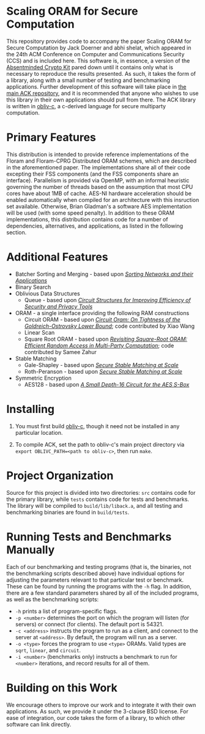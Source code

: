 Scaling ORAM for Secure Computation
=====

This repository provides code to accompany the paper Scaling ORAM for Secure Computation by Jack Doerner and abhi shelat, which appeared in the 24th ACM Conference on Computer and Communications Security (CCS) and is included here. This software is, in essence, a version of the [Absentminded Crypto Kit](https://bitbucket.org/jackdoerner/absentminded-crypto-kit) pared down until it contains only what is necessary to reproduce the results presented. As such, it takes the form of a library, along with a small number of testing and benchmarking applications. Further development of this software will take place in [the main ACK repository](https://bitbucket.org/jackdoerner/absentminded-crypto-kit), and it is recommended that anyone who wishes to use this library in their own applications should pull from there. The ACK library is written in [obliv-c](https://github.com/samee/obliv-c/), a c-derived language for secure multiparty computation.


Primary Features
=====
This distribution is intended to provide reference implementations of the Floram and Floram-CPRG Distributed ORAM schemes, which are described in the aforementioned paper. The implementations share all of their code excepting their FSS components (and the FSS components share an interface). Parallelism is provided via OpenMP, with an informal heuristic governing the number of threads based on the assumption that most CPU cores have about 1MB of cache. AES-NI hardware acceleration should be enabled automatically when compiled for an architecture with this insruction set available. Otherwise, Brian Gladman's a software AES implementation will be used (with some speed penalty). In addition to these ORAM implementations, this distribution contains code for a number of dependencies, alternatives, and applications, as listed in the following section.


Additional Features
=====

* Batcher Sorting and Merging - based upon _[Sorting Networks and their Applications](http://www.cs.kent.edu/~batcher/sort.pdf)_
* Binary Search
* Oblivious Data Structures
	* Queue - based upon _[Circuit Structures for Improving Efficiency of Security and Privacy Tools](http://www.ieee-security.org/TC/SP2013/papers/4977a493.pdf)_
* ORAM - a single interface providing the following RAM constructions
	* Circuit ORAM - based upon _[Circuit Oram: On Tightness of the Goldreich-Ostrovsky Lower Bound](https://eprint.iacr.org/2014/672.pdf)_; code contributed by Xiao Wang
	* Linear Scan
	* Square Root ORAM - based upon _[Revisiting Square-Root ORAM: Efficient Random Access in Multi-Party Computation](https://oblivc.org/docs/sqoram.pdf)_; code contributed by Samee Zahur
* Stable Matching
	* Gale-Shapley - based upon _[Secure Stable Matching at Scale](http://oblivc.org/docs/matching.pdf)_
	* Roth-Peranson - based upon _[Secure Stable Matching at Scale](http://oblivc.org/docs/matching.pdf)_
* Symmetric Encryption
	* AES128 - based upon _[A Small Depth-16 Circuit for the AES S-Box](https://eprint.iacr.org/2011/332.pdf)_


Installing
=====

1. You must first build [obliv-c](https://github.com/samee/obliv-c/), though it need not be installed in any particular location.

2. To compile ACK, set the path to obliv-c's main project directory via `export OBLIVC_PATH=<path to obliv-c>`, then run `make`.


Project Organization
=====

Source for this project is divided into two directories: `src` contains code for the primary library, while `tests` contains code for tests and benchmarks. The library will be compiled to `build/lib/liback.a`, and all testing and benchmarking binaries are found in `build/tests`.


Running Tests and Benchmarks Manually
=====

Each of our benchmarking and testing programs (that is, the binaries, not the benchmarking scripts described above) have individual options for adjusting the parameters relevant to that particular test or benchmark. These can be found by running the programs with the `-h` flag. In addition, there are a few standard parameters shared by all of the included programs, as well as the benchmarking scripts:

* `-h` prints a list of program-specific flags.
* `-p <number>` determines the port on which the program will listen (for servers) or connect (for clients). The default port is 54321.
* `-c <address>` instructs the program to run as a client, and connect to the server at `<address>`. By default, the program will run as a server.
* `-o <type>` forces the program to use `<type>` ORAMs. Valid types are `sqrt`, `linear`, and `circuit`.
* `-i <number>` (benchmarks only) instructs a benchmark to run for `<number>` iterations, and record results for all of them.


Building on this Work
=====

We encourage others to improve our work and to integrate it with their own applications. As such, we provide it under the 3-clause BSD license. For ease of integration, our code takes the form of a library, to which other software can link directly.